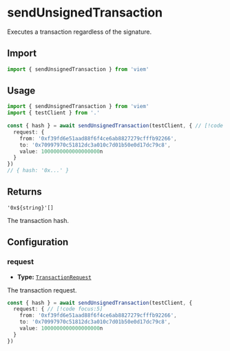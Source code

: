 # sendUnsignedTransaction

Executes a transaction regardless of the signature.

## Import 

```ts
import { sendUnsignedTransaction } from 'viem'
```

## Usage

```ts
import { sendUnsignedTransaction } from 'viem'
import { testClient } from '.'
 
const { hash } = await sendUnsignedTransaction(testClient, { // [!code focus:99]
  request: {
    from: '0xf39fd6e51aad88f6f4ce6ab8827279cfffb92266',
    to: '0x70997970c51812dc3a010c7d01b50e0d17dc79c8',
    value: 1000000000000000000n
  }
})
// { hash: '0x...' }
```

## Returns

`'0x${string}'[]`

The transaction hash.

## Configuration

### request

- **Type:** [`TransactionRequest`](/TODO)

The transaction request.

```ts
const { hash } = await sendUnsignedTransaction(testClient, { 
  request: { // [!code focus:5]
    from: '0xf39fd6e51aad88f6f4ce6ab8827279cfffb92266',
    to: '0x70997970c51812dc3a010c7d01b50e0d17dc79c8',
    value: 1000000000000000000n
  }
})
```